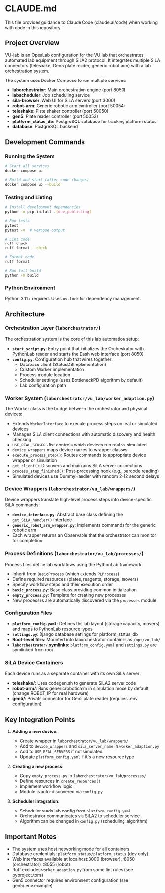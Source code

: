 # CLAUDE.md

This file provides guidance to Claude Code (claude.ai/code) when working with code in this repository.

## Project Overview

VU-lab is an OpenLab configuration for the VU lab that orchestrates automated lab equipment through SiLA2 protocol. It integrates multiple SiLA connectors (teleshake, Gen5 plate reader, generic robot arm) with a lab orchestration system.

The system uses Docker Compose to run multiple services:
- **laborchestrator**: Main orchestration engine (port 8050)
- **labscheduler**: Job scheduling service
- **sila-browser**: Web UI for SiLA servers (port 3000)
- **robot-arm**: Generic robotic arm controller (port 50054)
- **teleshake**: Plate shaker controller (port 50050)
- **gen5**: Plate reader controller (port 50053)
- **platform_status_db**: PostgreSQL database for tracking platform status
- **database**: PostgreSQL backend

## Development Commands

### Running the System
```bash
# Start all services
docker compose up

# Build and start (after code changes)
docker compose up --build
```

### Testing and Linting
```bash
# Install development dependencies
python -m pip install .[dev,publishing]

# Run tests
pytest
pytest -v  # verbose output

# Lint code
ruff check
ruff format --check

# Format code
ruff format

# Run full build
python -m build
```

### Python Environment
Python 3.11+ required. Uses `uv.lock` for dependency management.

## Architecture

### Orchestration Layer (`laborchestrator/`)

The orchestration system is the core of this lab automation setup:

- **`start_script.py`**: Entry point that initializes the Orchestrator with PythonLab reader and starts the Dash web interface (port 8050)
- **`config.py`**: Configuration hub that wires together:
  - Database client (StatusDBImplementation)
  - Custom Worker implementation
  - Process module location
  - Scheduler settings (uses BottleneckPD algorithm by default)
  - Lab configuration path

### Worker System (`laborchestrator/vu_lab/worker_adaption.py`)

The Worker class is the bridge between the orchestrator and physical devices:

- Extends `WorkerInterface` to execute process steps on real or simulated devices
- Manages SiLA client connections with automatic discovery and health checking
- `USE_REAL_SERVERS` list controls which devices run real vs simulated
- `device_wrappers` maps device names to wrapper classes
- `execute_process_step()`: Routes commands to appropriate device wrapper or simulation
- `get_client()`: Discovers and maintains SiLA server connections
- `process_step_finished()`: Post-processing hook (e.g., barcode reading)
- Simulated devices use DummyHandler with random 2-12 second delays

### Device Wrappers (`laborchestrator/vu_lab/wrappers/`)

Device wrappers translate high-level process steps into device-specific SiLA commands:

- **`device_interface.py`**: Abstract base class defining the `get_SiLA_handler()` interface
- **`generic_robot_arm_wrapper.py`**: Implements commands for the generic robotic arm
- Each wrapper returns an Observable that the orchestrator can monitor for completion

### Process Definitions (`laborchestrator/vu_lab/processes/`)

Process files define lab workflows using the PythonLab framework:

- Inherit from `BasicProcess` (which extends `PLProcess`)
- Define required resources (plates, reagents, storage, movers)
- Specify workflow steps and their execution order
- **`basic_process.py`**: Base class providing common initialization
- **`empty_process.py`**: Template for creating new processes
- New processes are automatically discovered via the `processes` module

### Configuration Files

- **`platform_config.yaml`**: Defines the lab layout (storage capacity, movers) and maps to PythonLab resource types
- **`settings.py`**: Django database settings for platform_status_db
- **Root-level files**: Mounted into laborchestrator container as `/opt/vu_lab/`
- **`laborchestrator/` symlinks**: `platform_config.yaml` and `settings.py` are symlinked from root

### SiLA Device Containers

Each device runs as a separate container with its own SiLA server:
- **teleshake/**: Uses codegen.sh to generate SiLA2 server code
- **robot-arm/**: Runs genericroboticarm in simulation mode by default (change ROBOT_IP for real hardware)
- **gen5/**: Private connector for Gen5 plate reader (requires .env configuration)

## Key Integration Points

1. **Adding a new device**:
   - Create wrapper in `laborchestrator/vu_lab/wrappers/`
   - Add to `device_wrappers` and `sila_server_name` in `worker_adaption.py`
   - Add to `USE_REAL_SERVERS` if not simulated
   - Update `platform_config.yaml` if it's a new resource type

2. **Creating a new process**:
   - Copy `empty_process.py` in `laborchestrator/vu_lab/processes/`
   - Define resources in `create_resources()`
   - Implement workflow logic
   - Module is auto-discovered via `config.py`

3. **Scheduler integration**:
   - Scheduler reads lab config from `platform_config.yaml`
   - Orchestrator communicates via SiLA2 to scheduler service
   - Algorithm can be changed in `config.py` (scheduling_algorithm)

## Important Notes

- The system uses host networking mode for all containers
- Database credentials: `platform_status/platform_status` (dev only)
- Web interfaces available at localhost:3000 (browser), :8050 (orchestrator), :8055 (robot)
- Ruff excludes `worker_adaption.py` from some lint rules (see pyproject.toml)
- Gen5 connector requires environment configuration (see gen5/.env.example)